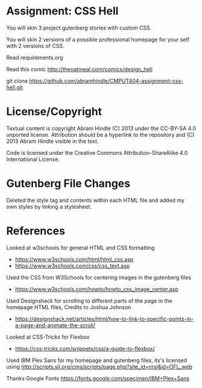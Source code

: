 Assignment: CSS Hell
====================

You will skin 3 project gutenberg stories with custom CSS.

You will skin 2 versions of a possible professional homepage for your
self with 2 versions of CSS.

Read requirements.org

Read this comic http://theoatmeal.com/comics/design_hell

git clone https://github.com/abramhindle/CMPUT404-assignment-css-hell.git

License/Copyright
=================

Textual content is copyright Abram Hindle (C) 2013 under the CC-BY-SA
4.0 unported license. Attribution should be a hyperlink to the
repository and (C) 2013 Abram Hindle visible in the text.

Code is licensed under the Creative Commons Attribution-ShareAlike 4.0 International License.

Gutenberg File Changes
=================
Deleted the style tag and contents within each HTML file and added my own styles by linking a stylesheet.   


References
=================

Looked at w3schools for general HTML and CSS formatting

* https://www.w3schools.com/html/html_css.asp
* https://www.w3schools.com/css/css_text.asp

Used the CSS from W3Schools for centering images in the gutenberg files
* https://www.w3schools.com/howto/howto_css_image_center.asp

Used Designshack for scrolling to different parts of the page in the homepage HTML files, Credits to Joshua Johnson
* https://designshack.net/articles/html/how-to-link-to-specific-points-in-a-page-and-animate-the-scroll/

Looked at CSS-Tricks for Flexbox 
* https://css-tricks.com/snippets/css/a-guide-to-flexbox/

Used IBM Plex Sans for my homepage and gutenberg files, its's licensed using http://scripts.sil.org/cms/scripts/page.php?site_id=nrsi&id=OFL_web

Thanks Google Fonts
https://fonts.google.com/specimen/IBM+Plex+Sans






